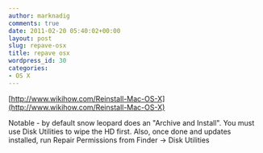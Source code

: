 ```yaml
---
author: marknadig
comments: true
date: 2011-02-20 05:40:02+00:00
layout: post
slug: repave-osx
title: repave osx
wordpress_id: 30
categories:
- OS X
---
```


[http://www.wikihow.com/Reinstall-Mac-OS-X](http://www.wikihow.com/Reinstall-Mac-OS-X)

Notable - by default snow leopard does an "Archive and Install". You must use Disk Utilities to wipe the HD first. Also, once done and updates installed, run Repair Permissions from Finder -> Disk Utilities
